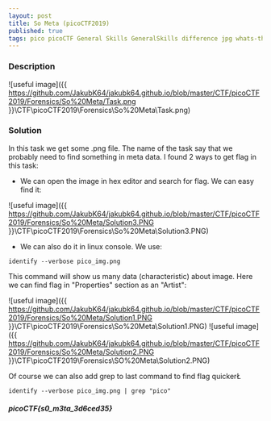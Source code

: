```yaml
---
layout: post
title: So Meta (picoCTF2019)
published: true
tags: pico picoCTF General Skills GeneralSkills difference jpg whats-the-difference picoCTF2019
---
```


### Description

![useful image]({{ https://github.com/JakubK64/jakubk64.github.io/blob/master/CTF/picoCTF2019/Forensics/So%20Meta/Task.png }}\CTF\picoCTF2019\Forensics\So%20Meta\Task.png)

### Solution
In this task we get some .png file. The name of the task say that we probably need to find something in meta data.
I found 2 ways to get flag in this task:

- We can open the image in hex editor and search for flag. We can easy find it:

![useful image]({{ https://github.com/JakubK64/jakubk64.github.io/blob/master/CTF/picoCTF2019/Forensics/So%20Meta/Solution3.PNG }}\CTF\picoCTF2019\Forensics\So%20Meta\Solution3.PNG)

- We can also do it in linux console. We use:
```unix
identify --verbose pico_img.png
```
This command will show us many data (characteristic) about image. Here we can find flag in "Properties" section as an "Artist":

![useful image]({{ https://github.com/JakubK64/jakubk64.github.io/blob/master/CTF/picoCTF2019/Forensics/So%20Meta/Solution1.PNG }}\CTF\picoCTF2019\Forensics\So%20Meta\Solution1.PNG)
![useful image]({{ https://github.com/JakubK64/jakubk64.github.io/blob/master/CTF/picoCTF2019/Forensics/So%20Meta/Solution2.PNG }}\CTF\picoCTF2019\Forensics\SO%20Meta\Solution2.PNG)

Of course we can also add grep to last command to find flag quickerŁ

```unix
identify --verbose pico_img.png | grep "pico"
```

#### *picoCTF{s0_m3ta_3d6ced35}*

